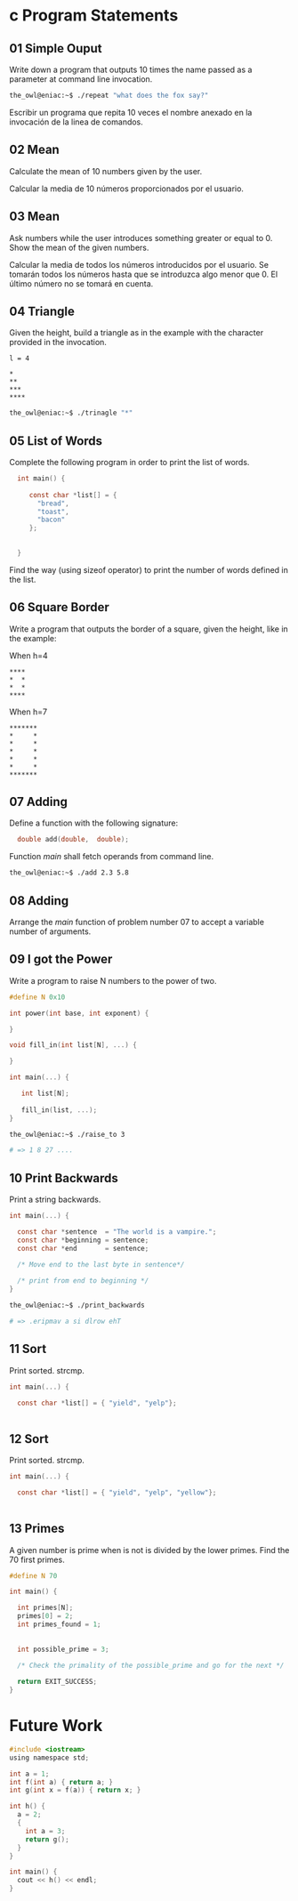 c Program Statements
====================

01 Simple Ouput
---------------

Write down a program that outputs 10 times the name passed
as a parameter at command line invocation.

```bash
the_owl@eniac:~$ ./repeat "what does the fox say?"
```
Escribir un programa que repita 10 veces el nombre anexado
en la invocación de la linea de comandos.


02 Mean
-------

Calculate the mean of 10 numbers given by the user.

Calcular la media de 10 números proporcionados por el usuario.


03 Mean
-------

Ask numbers while the user introduces something greater or equal to 0.
Show the mean of the given numbers.

Calcular la media de todos los números introducidos por el usuario.
Se tomarán todos los números hasta que se introduzca algo menor que 0. 
El último número no se tomará en cuenta.

04 Triangle
-----------

Given the height, build a triangle as in the example with the character provided in the invocation.

    l = 4
    
    *
    **
    ***
    ****

```bash
the_owl@eniac:~$ ./trinagle "*"
```

05 List of Words
----------------

Complete the following program in order to print the list of words.

```c
  int main() {
  
     const char *list[] = {
       "bread", 
       "toast",
       "bacon"
     };
     
  
  }
```

Find the way (using sizeof operator) to print the number of words defined in the list.

06 Square Border
----------------

Write a program that outputs the border of a square, given the height, like in the example:

When h=4

    ****
    *  *
    *  *
    ****

When h=7

    *******
    *     *
    *     *
    *     *
    *     *
    *     *
    *******
    

07 Adding
---------

Define a function with the following signature:

```c
  double add(double,  double);
```

Function _main_ shall fetch operands from command line.


```bash
the_owl@eniac:~$ ./add 2.3 5.8
```

08 Adding
---------

Arrange the _main_ function of problem number 07 to accept a variable number of arguments.

09 I got the Power
------------------

Write a program to raise N numbers to the _<command line argument>_ power of two.

```c
#define N 0x10

int power(int base, int exponent) {

}

void fill_in(int list[N], ...) {

}

int main(...) {

   int list[N];
   
   fill_in(list, ...);
}

```

```bash
the_owl@eniac:~$ ./raise_to 3

# => 1 8 27 ....
```

10 Print Backwards
------------------

Print a string backwards.

```c
int main(...) {

  const char *sentence  = "The world is a vampire.";
  const char *beginning = sentence;
  const char *end       = sentence;
  
  /* Move end to the last byte in sentence*/

  /* print from end to beginning */
}

```

```bash
the_owl@eniac:~$ ./print_backwards

# => .eripmav a si dlrow ehT
```

11 Sort
-------

Print sorted. strcmp. 

```c
int main(...) {

  const char *list[] = { "yield", "yelp"};
  

```


12 Sort
-------

Print sorted. strcmp. 

```c
int main(...) {

  const char *list[] = { "yield", "yelp", "yellow"};
  

```

13 Primes
---------

A given number is prime when is not is divided by the lower primes. Find the 70 first primes.

```c
#define N 70

int main() {

  int primes[N];
  primes[0] = 2;
  int primes_found = 1;
  
  
  int possible_prime = 3;
  
  /* Check the primality of the possible_prime and go for the next */

  return EXIT_SUCCESS;
}
```

Future Work
===========

```c
#include <iostream>
using namespace std;

int a = 1;
int f(int a) { return a; }
int g(int x = f(a)) { return x; }

int h() {
  a = 2;
  {
    int a = 3;
    return g();
  }
}

int main() {
  cout << h() << endl;
}
```

